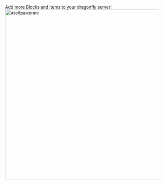 Add more Blocks and Items to your dragonfly server!<img width="711" height="560" alt="изображение" src="https://github.com/user-attachments/assets/80af30e3-c112-4dc6-8690-ac7c1f55d176" />

